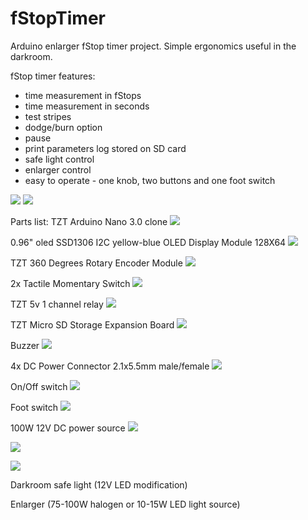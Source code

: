 # fStopTimer
Arduino enlarger fStop timer project. Simple ergonomics useful in the darkroom.

fStop timer features:
- time measurement in fStops
- time measurement in seconds
- test stripes
- dodge/burn option
- pause
- print parameters log stored on SD card
- safe light control
- enlarger control
- easy to operate - one knob, two buttons and one foot switch

![](img/ready1.jpg)
![](img/ready2.jpg)

Parts list:
TZT Arduino Nano 3.0 clone
![](img/nano.png)

0.96" oled SSD1306 I2C yellow-blue OLED Display Module 128X64
![](img/display.png)

TZT 360 Degrees Rotary Encoder Module
![](img/encoder.png)

2x Tactile Momentary Switch
![](img/button.png)

TZT 5v 1 channel relay
![](img/relay.png)

TZT Micro SD Storage Expansion Board
![](img/dc.png)

Buzzer
![](img/buzzer.png)

4x DC Power Connector 2.1x5.5mm male/female
![](img/jack.png)

On/Off switch
![](img/switch.png)

Foot switch
![](img/foot.png)

100W 12V DC power source
![](img/dc.png)

![](img/dev.png)

![](img/dev.jpg)

Darkroom safe light (12V LED modification)

Enlarger (75-100W halogen or 10-15W LED light source)
